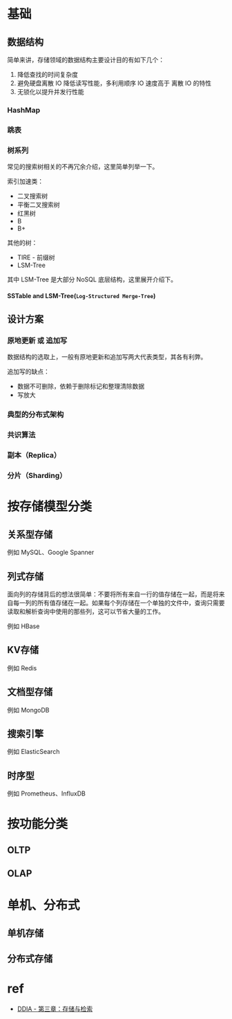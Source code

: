 # 基础

## 数据结构

简单来讲，存储领域的数据结构主要设计目的有如下几个：
1. 降低查找的时间复杂度
2. 避免硬盘离散 IO 降低读写性能，多利用顺序 IO 速度高于 离散 IO 的特性
3. 无锁化以提升并发行性能

### HashMap

### 跳表

### 树系列

常见的搜索树相关的不再冗余介绍，这里简单列举一下。

索引加速类：
- 二叉搜索树
- 平衡二叉搜索树
- 红黑树
- B
- B+

其他的树：
- TIRE - 前缀树
- LSM-Tree

其中 LSM-Tree 是大部分 NoSQL 底层结构，这里展开介绍下。

#### SSTable and LSM-Tree(`Log-Structured Merge-Tree`)

## 设计方案

### 原地更新 或 追加写

数据结构的选取上，一般有原地更新和追加写两大代表类型，其各有利弊。

追加写的缺点：
- 数据不可删除，依赖于删除标记和整理清除数据
- 写放大

### 典型的分布式架构

### 共识算法

### 副本（Replica）

### 分片（Sharding）

# 按存储模型分类

## 关系型存储

例如 MySQL、Google Spanner

## 列式存储

面向列的存储背后的想法很简单：不要将所有来自一行的值存储在一起，而是将来自每一列的所有值存储在一起。如果每个列存储在一个单独的文件中，查询只需要读取和解析查询中使用的那些列，这可以节省大量的工作。

例如 HBase

## KV存储

例如 Redis

## 文档型存储

例如 MongoDB

## 搜索引擎

例如 ElasticSearch

## 时序型

例如 Prometheus、InfluxDB


# 按功能分类

## OLTP

## OLAP

# 单机、分布式

## 单机存储

## 分布式存储

# ref
- [DDIA - 第三章：存储与检索](https://vonng.gitbooks.io/ddia-cn/content/ch3.html)